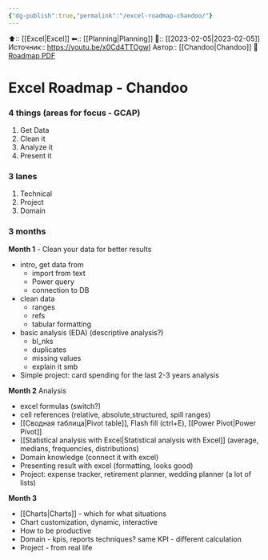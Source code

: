 ```yaml
---
{"dg-publish":true,"permalink":"/excel-roadmap-chandoo/"}
---
```



⬆:: [[Excel\|Excel]]
⬅:: [[Planning\|Planning]]
📅:: [[2023-02-05\|2023-02-05]] 
Источник:: https://youtu.be/x0Cd4TTOgwI
Автор:: [[Chandoo\|Chandoo]]
📄 [Roadmap PDF](https://terabox.com/s/1Wdb15SciXH04NUsixo9DUA)

# Excel Roadmap - Chandoo

### 4 things (areas for focus - GCAP)
1. Get Data
2. Clean it
3. Analyze it
4. Present it


### 3 lanes
1. Technical
2. Project
3. Domain

### 3 months

**Month 1** - Clean your data for better results
- intro, get data from
	- import from text
	- Power query
	- connection to DB
- clean data
	- ranges
	- refs
	- tabular formatting
- basic analysis (EDA) (descriptive analysis?)
	- bl_nks
	- duplicates
	- missing values
	- explain it smb
- Simple project: card spending for the last 2-3 years analysis

**Month 2** Analysis
- excel formulas (switch?)
- cell references (relative, absolute,structured, spill ranges)
- [[Сводная таблица\|Pivot table]], Flash fill (ctrl+E), [[Power Pivot\|Power Pivot]]
- [[Statistical analysis with Excel\|Statistical analysis with Excel]] (average, medians, frequencies, distributions)
- Domain knowledge (connect it with excel)
- Presenting result with excel (formatting, looks good)
- Project: expense tracker, retirement planner, wedding planner (a lot of lists)


**Month 3**
- [[Charts\|Charts]] - which for what situations
- Chart customization, dynamic, interactive
- How to be productive
- Domain - kpis, reports techniques? same KPI - different calculation
- Project - from real life